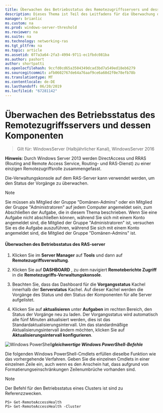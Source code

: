 ```yaml
---
title: Überwachen des Betriebsstatus des Remotezugriffsservers und dessen Komponenten
description: Dieses Thema ist Teil des Leitfadens für die Überwachung des Remotezugriffs und Kontoführung in Windows Server 2016.
manager: brianlic
ms.custom: na
ms.prod: windows-server-threshold
ms.reviewer: na
ms.suite: na
ms.technology: networking-ras
ms.tgt_pltfrm: na
ms.topic: article
ms.assetid: 077a3a64-2fa3-4994-9711-ec1fbdc081ba
ms.author: pashort
author: shortpatti
ms.openlocfilehash: 9ccfd0cd65a3504349dcad3bd7a549ed18eb6279
ms.sourcegitcommit: afb0602767de64a76aaf9ce6a60d2f0e78efb78b
ms.translationtype: MT
ms.contentlocale: de-DE
ms.lasthandoff: 06/20/2019
ms.locfileid: "67281142"
---
```

# <a name="monitor-the-operations-status-of-the-remote-access-server-and-its-components"></a>Überwachen des Betriebsstatus des Remotezugriffsservers und dessen Komponenten

>Gilt für: WindowsServer (Halbjährlicher Kanal), WindowsServer 2016

**Hinweis**: Durch Windows Server 2013 werden DirectAccess und RRAS (Routing and Remote Access Service, Routing- und RAS-Dienst) zu einer einzigen Remotezugriffsrolle zusammengefasst.  
  
Die-Verwaltungskonsole auf dem RAS-Server kann verwendet werden, um den Status der Vorgänge zu überwachen.  
  
> [!NOTE]  
> Sie müssen als Mitglied der Gruppe "Domänen-Admins" oder ein Mitglied der Gruppe "Administratoren" auf jedem Computer angemeldet sein, zum Abschließen der Aufgabe, die in diesem Thema beschrieben. Wenn Sie eine Aufgabe nicht abschließen können, während Sie sich mit einem Konto angemeldet sind, die Mitglied der Gruppe "Administratoren" ist, versuchen Sie es die Aufgabe auszuführen, während Sie sich mit einem Konto angemeldet sind, die Mitglied der Gruppe "Domänen-Admins" ist.  
  
#### <a name="to-monitor-the-remote-access-server-operations-status"></a>Überwachen des Betriebsstatus des RAS-server  
  
1.  Klicken Sie im **Server Manager** auf **Tools** und dann auf **Remotezugriffsverwaltung**.  
  
2.  Klicken Sie auf **DASHBOARD** , zu dem navigiert **Remoteberichte Zugriff** in die **Remotezugriffs-Verwaltungskonsole**.  
  
3.  Beachten Sie, dass das Dashboard für die **Vorgangsstatus** Kachel innerhalb der **Serverstatus** Kachel. Auf dieser Kachel werden die Vorgänge des Status und den Status der Komponenten für alle Server aufgelistet.  
  
4.  Klicken Sie auf **aktualisieren** unter **Aufgaben** im rechten Bereich, den Status der Vorgänge neu zu laden. Der Vorgangsstatus wird automatisch alle fünf Minuten aktualisiert werden, dies ist das Standardaktualisierungsintervall. Um das standardmäßige Aktualisierungsintervall ändern möchten, klicken Sie auf **Aktualisierungsintervall konfigurieren**.  
  
![Windows PowerShell](../../../media/Monitor-the-operations-status-of-the-Remote-Access-server-and-its-components/PowerShellLogoSmall.gif)***<em>gleichwertige Windows PowerShell-Befehle</em>***  
  
Die folgenden Windows PowerShell-Cmdlets erfüllen dieselbe Funktion wie das vorhergehende Verfahren. Geben Sie die einzelnen Cmdlets in einer einzelnen Zeile ein, auch wenn es den Anschein hat, dass aufgrund von Formatierungseinschränkungen Zeilenumbrüche vorhanden sind.  
  
> [!NOTE]  
> Der Befehl für den Betriebsstatus eines Clusters ist sind zu Referenzzwecken.  
  
```  
PS> Get-RemoteAccessHealth  
PS> Get-RemoteAccessHealth -Cluster  
```  
  


